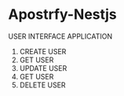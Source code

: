 # Apostrfy-Nestjs
USER INTERFACE APPLICATION
1. CREATE USER
2. GET USER
3. UPDATE USER
4. GET USER
5. DELETE USER
